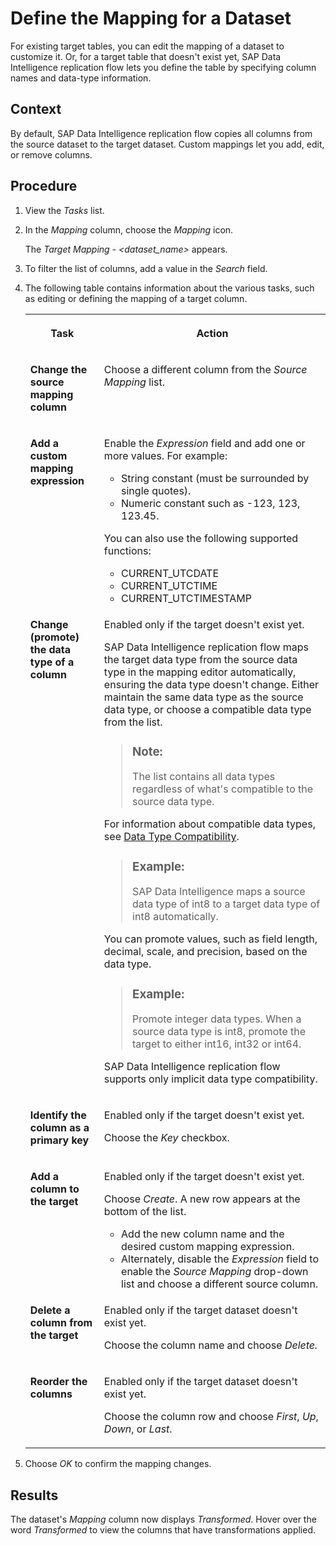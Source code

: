 <!-- loio6c0ed1f272c24d2c81b6186705eafcdc -->

# Define the Mapping for a Dataset

For existing target tables, you can edit the mapping of a dataset to customize it. Or, for a target table that doesn't exist yet, SAP Data Intelligence replication flow lets you define the table by specifying column names and data-type information.



<a name="loio6c0ed1f272c24d2c81b6186705eafcdc__context_jqs_kb5_xqb"/>

## Context

By default, SAP Data Intelligence replication flow copies all columns from the source dataset to the target dataset. Custom mappings let you add, edit, or remove columns.



## Procedure

1.  View the *Tasks* list.

2.  In the *Mapping* column, choose the *Mapping* icon.

    The *Target Mapping - *<dataset\_name\>** appears.

3.  To filter the list of columns, add a value in the *Search* field.

4.  The following table contains information about the various tasks, such as editing or defining the mapping of a target column.


    <table>
    <tr>
    <th valign="top">

    Task
    
    </th>
    <th valign="top">

    Action
    
    </th>
    </tr>
    <tr>
    <td valign="top">
    
    **Change the source mapping column**
    
    </td>
    <td valign="top">
    
    Choose a different column from the *Source Mapping* list.
    
    </td>
    </tr>
    <tr>
    <td valign="top">
    
    **Add a custom mapping expression**
    
    </td>
    <td valign="top">
    
    Enable the *Expression* field and add one or more values. For example:

    -   String constant \(must be surrounded by single quotes\).
    -   Numeric constant such as -123, 123, 123.45.

    You can also use the following supported functions:

    -   CURRENT\_UTCDATE
    -   CURRENT\_UTCTIME
    -   CURRENT\_UTCTIMESTAMP


    
    </td>
    </tr>
    <tr>
    <td valign="top">
    
    **Change \(promote\) the data type of a column**
    
    </td>
    <td valign="top">
    
    Enabled only if the target doesn't exist yet.

    SAP Data Intelligence replication flow maps the target data type from the source data type in the mapping editor automatically, ensuring the data type doesn't change. Either maintain the same data type as the source data type, or choose a compatible data type from the list.

    > ### Note:  
    > The list contains all data types regardless of what's compatible to the source data type.

    For information about compatible data types, see [Data Type Compatibility](data-type-compatibility-e81bd11.md).

    > ### Example:  
    > SAP Data Intelligence maps a source data type of int8 to a target data type of int8 automatically.

    You can promote values, such as field length, decimal, scale, and precision, based on the data type.

    > ### Example:  
    > Promote integer data types. When a source data type is int8, promote the target to either int16, int32 or int64.

    SAP Data Intelligence replication flow supports only implicit data type compatibility.
    
    </td>
    </tr>
    <tr>
    <td valign="top">
    
    **Identify the column as a primary key**
    
    </td>
    <td valign="top">
    
    Enabled only if the target doesn't exist yet.

    Choose the *Key* checkbox.
    
    </td>
    </tr>
    <tr>
    <td valign="top">
    
    **Add a column to the target**
    
    </td>
    <td valign="top">
    
    Enabled only if the target doesn't exist yet.

    Choose *Create*. A new row appears at the bottom of the list.

    -   Add the new column name and the desired custom mapping expression.
    -   Alternately, disable the *Expression* field to enable the *Source Mapping* drop-down list and choose a different source column.


    
    </td>
    </tr>
    <tr>
    <td valign="top">
    
    **Delete a column from the target**
    
    </td>
    <td valign="top">
    
    Enabled only if the target dataset doesn't exist yet.

    Choose the column name and choose *Delete.*
    
    </td>
    </tr>
    <tr>
    <td valign="top">
    
    **Reorder the columns**
    
    </td>
    <td valign="top">
    
    Enabled only if the target dataset doesn't exist yet.

    Choose the column row and choose *First*, *Up*, *Down*, or *Last*.
    
    </td>
    </tr>
    </table>
    
5.  Choose *OK* to confirm the mapping changes.




<a name="loio6c0ed1f272c24d2c81b6186705eafcdc__result_gmv_wkg_hqb"/>

## Results

The dataset's *Mapping* column now displays *Transformed*. Hover over the word *Transformed* to view the columns that have transformations applied.

